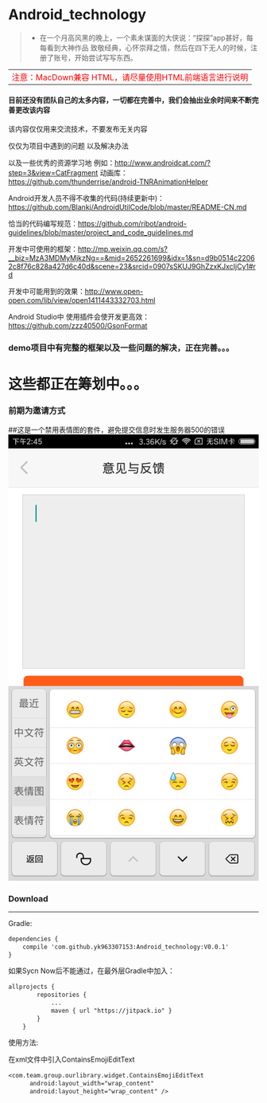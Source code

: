 # Android_technology

> -  在一个月高风黑的晚上，一个素未谋面的大侠说：“探探”app甚好，每每看到大神作品 致敬经典，心怀崇拜之情，然后在四下无人的时候，注册了账号，开始尝试写写东西。

<table>
    <tr>
        <td><font size="3" color="red">注意：MacDown兼容 HTML，请尽量使用HTML前端语言进行说明</td>
    </tr>
</table>

#### 目前还没有团队自己的太多内容，一切都在完善中，我们会抽出业余时间来不断完善更改该内容

该内容仅仅用来交流技术，不要发布无关内容

仅仅为项目中遇到的问题 以及解决办法

以及一些优秀的资源学习地 例如：http://www.androidcat.com/?step=3&view=CatFragment
动画库：https://github.com/thunderrise/android-TNRAnimationHelper

Android开发人员不得不收集的代码(持续更新中)：https://github.com/Blankj/AndroidUtilCode/blob/master/README-CN.md

恰当的代码编写规范：https://github.com/ribot/android-guidelines/blob/master/project_and_code_guidelines.md

开发中可使用的框架：http://mp.weixin.qq.com/s?__biz=MzA3MDMyMjkzNg==&mid=2652261699&idx=1&sn=d9b0514c22062c8f76c828a427d6c40d&scene=23&srcid=0907sSKUJ9GhZzxKJxcIjCy1#rd

开发中可能用到的效果：http://www.open-open.com/lib/view/open1411443332703.html



Android Studio中 使用插件会使开发更高效：https://github.com/zzz40500/GsonFormat

### demo项目中有完整的框架以及一些问题的解决，正在完善。。。

# 这些都正在筹划中。。。

### 前期为邀请方式
##这是一个禁用表情图的套件，避免提交信息时发生服务器500的错误
![example](example.jpg)

### Download

-------

Gradle:


```
dependencies {
	compile 'com.github.yk963307153:Android_technology:V0.0.1'
}
```
如果Sycn Now后不能通过，在最外层Gradle中加入：

```
allprojects {
		repositories {
			...
			maven { url "https://jitpack.io" }
		}
	}
```

使用方法:

 在xml文件中引入ContainsEmojiEditText

```
<com.team.group.ourlibrary.widget.ContainsEmojiEditText
      android:layout_width="wrap_content"
      android:layout_height="wrap_content" />